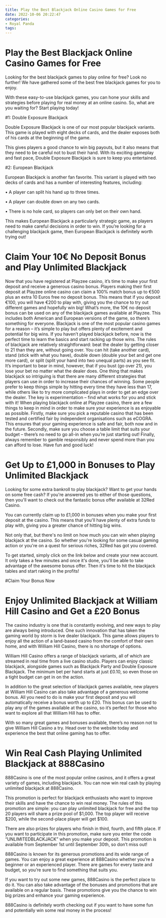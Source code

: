 ```yaml
---
title: Play the Best Blackjack Online Casino Games for Free 
date: 2022-10-06 20:22:47
categories:
- Royal Panda
tags:
---
```



#  Play the Best Blackjack Online Casino Games for Free 

Looking for the best blackjack games to play online for free? Look no further! We have gathered some of the best free blackjack games for you to enjoy.

With these easy-to-use blackjack games, you can hone your skills and strategies before playing for real money at an online casino. So, what are you waiting for? Start playing today!

#1: Double Exposure Blackjack

Double Exposure Blackjack is one of our most popular blackjack variants. This game is played with eight decks of cards, and the dealer exposes both of his cards at the beginning of the game.

This gives players a good chance to win big payouts, but it also means that they need to be careful not to bust their hand. With its exciting gameplay and fast pace, Double Exposure Blackjack is sure to keep you entertained.

#2: European Blackjack

European Blackjack is another fan favorite. This variant is played with two decks of cards and has a number of interesting features, including:

• A player can split his hand up to three times.

• A player can double down on any two cards.

• There is no hole card, so players can only bet on their own hand.

This makes European Blackjack a particularly strategic game, as players need to make careful decisions in order to win. If you’re looking for a challenging blackjack game, then European Blackjack is definitely worth trying out!

#  Claim Your 10€ No Deposit Bonus and Play Unlimited Blackjack 
Now that you have registered at Playzee casino, it’s time to make your first deposit and receive a generous casino bonus. 
Players making their first deposit at Playzee online casino can claim a 100% match bonus up to €500 plus an extra 10 Euros free no deposit bonus. 
This means that if you deposit €100, you will have €200 to play with, giving you the chance to try out different games and hopefully win big! 
What’s more, the 10€ no deposit bonus can be used on any of the blackjack games available at Playzee. This includes both American and European versions of the game, so there’s something for everyone. 
Blackjack is one of the most popular casino games for a reason – it’s simple to play but offers plenty of excitement and potential for big wins. If you haven’t played blackjack before, now is the perfect time to learn the basics and start racking up those wins. 
The rules of blackjack are relatively straightforward: beat the dealer by getting closer to 21 than they are, without going over. You can hit (take another card), stand (stick with what you have), double down (double your bet and get one more card), or split (split your hand into two unequal parts) as you see fit. It’s important to bear in mind, however, that if you bust (go over 21), you lose your bet no matter what the dealer does. 
One thing that makes blackjack so intriguing is that there are many different strategies that players can use in order to increase their chances of winning. Some people prefer to keep things simple by hitting every time they have less than 17, while others like to try more complicated plays in order to get an edge over the dealer. The key is experimentation – find what works for you and stick with it! 
When playing blackjack online at Playzee casino, there are a few things to keep in mind in order to make sure your experience is as enjoyable as possible. Firstly, make sure you pick a reputable casino that has been tested and certified fair by independent organisations such as eCOGRA. This ensures that your gaming experience is safe and fair, both now and in the future. 
Secondly, make sure you choose a table limit that suits your budget – there’s no need to go all-in when you’re just starting out! Finally, always remember to gamble responsibly and never spend more than you can afford to lose. Have fun and good luck!

#  Get Up to £1,000 in Bonuses to Play Unlimited Blackjack 

Looking for some extra bankroll to play blackjack? Want to get your hands on some free cash? If you're answered yes to either of those questions, then you'll want to check out the fantastic bonus offer available at 32Red Casino.

You can currently claim up to £1,000 in bonuses when you make your first deposit at the casino. This means that you'll have plenty of extra funds to play with, giving you a greater chance of hitting big wins.

Not only that, but there's no limit on how much you can win when playing blackjack at the casino. So whether you're looking for some casual gaming action or you're on a quest for serious riches, 32Red has got you covered.

To get started, simply click on the link below and create your new account. It only takes a few minutes and once it's done, you'll be able to take advantage of the awesome bonus offer. Then it's time to hit the blackjack tables and start raking in the profits!

#Claim Your Bonus Now

#  Enjoy Unlimited Blackjack at William Hill Casino and Get a £20 Bonus 

The casino industry is one that is constantly evolving, and new ways to play are always being introduced. One such innovation that has taken the gaming world by storm is live dealer blackjack. This game allows players to enjoy all the action of a land-based casino from the comfort of their own home, and with William Hill Casino, there is no shortage of options.

William Hill Casino offers a range of blackjack variants, all of which are streamed in real time from a live casino studio. Players can enjoy classic blackjack, alongside games such as Blackjack Party and Double Exposure Blackjack. The minimum bet per hand starts at just £0.10, so even those on a tight budget can get in on the action.

In addition to the great selection of blackjack games available, new players at William Hill Casino can also take advantage of a generous welcome bonus. All you need to do is make your first deposit and you will automatically receive a bonus worth up to £20. This bonus can be used to play any of the games available at the casino, so it’s perfect for those who want to explore all that William Hill has to offer.

With so many great games and bonuses available, there’s no reason not to give William Hill Casino a try. Head over to the website today and experience the best that online gaming has to offer.

#  Win Real Cash Playing Unlimited Blackjack at 888Casino

888Casino is one of the most popular online casinos, and it offers a great variety of games, including blackjack. You can now win real cash by playing unlimited blackjack at 888Casino.

This promotion is perfect for blackjack enthusiasts who want to improve their skills and have the chance to win real money. The rules of this promotion are simple: you can play unlimited blackjack for free and the top 20 players will share a prize pool of $1,000. The top player will receive $200, while the second-place player will get $100.

There are also prizes for players who finish in third, fourth, and fifth place. If you want to participate in this promotion, make sure you enter the code “UNLIMITEDBLACKJACK” when you make your deposit. This promotion is available from September 1st until September 30th, so don’t miss out!

888Casino is known for its generous promotions and its wide range of games. You can enjoy a great experience at 888Casino whether you’re a beginner or an experienced player. There are games for every taste and budget, so you’re sure to find something that suits you.

If you want to try out some new games, 888Casino is the perfect place to do it. You can also take advantage of the bonuses and promotions that are available on a regular basis. These promotions give you the chance to win big prizes and enhance your gaming experience.

888Casino is definitely worth checking out if you want to have some fun and potentially win some real money in the process!